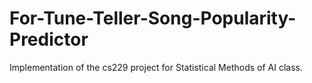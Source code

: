 # For-Tune-Teller-Song-Popularity-Predictor
Implementation of the cs229 project for Statistical Methods of AI class.
